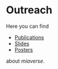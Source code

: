 # Outreach

Here you can find

-   [Publications](./publications)
-   [Slides](./slides)
-   [Posters](./posters)

about _miaverse_.
